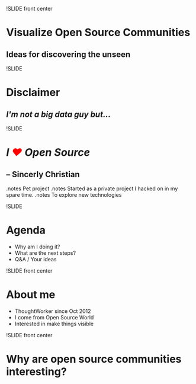 !SLIDE front center

# Visualize Open Source Communities
## Ideas for discovering the unseen

!SLIDE

# Disclaimer
## _I'm not a big data guy but…_


!SLIDE

# _I <span style="color:red">❤</span> Open Source_
## – Sincerly Christian

.notes Pet project
.notes Started as a private project I hacked on in my spare time.
.notes To explore new technologies


!SLIDE

# Agenda

* Why am I doing it?
* What are the next steps?
* Q&A / Your ideas


!SLIDE front center

# About me

* ThoughtWorker since Oct 2012
* I come from Open Source World
* Interested in make things visible


!SLIDE front center

# Why are open source communities interesting?

